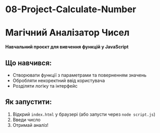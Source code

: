 # 08-Project-Calculate-Number
# Магічний Аналізатор Чисел  
**Навчальний проєкт для вивчення функцій у JavaScript**  

## Що навчився:  
- Створювати функції з параметрами та поверненням значень  
- Обробляти некоректний ввід користувача  
- Розділяти логіку та інтерфейс  

## Як запустити:  
1. Відкрий `index.html` у браузері (або запусти через `node script.js`)  
2. Введи число  
3. Отримай аналіз!  

  
